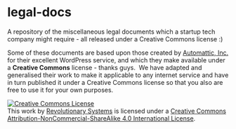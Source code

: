legal-docs
==========

A repository of the miscellaneous legal documents which a startup tech company might require - all released under a Creative Commons license :)



Some of these documents are based upon those created by <a href="http://automattic.com/about/">Automattic, Inc.</a> for their excellent WordPress service, and which they make available under a <strong>Creative Commons</strong> license - thanks guys.&nbsp; We have adapted and generalised their work to make it applicable to any internet service and have in turn published it under a Creative Commons license so that you also are free to use it for your own purposes.


<a rel="license" href="http://creativecommons.org/licenses/by-nc-sa/4.0/"><img alt="Creative Commons License" style="border-width:0" src="https://i.creativecommons.org/l/by-nc-sa/4.0/88x31.png" /></a><br />This work by <a xmlns:cc="http://creativecommons.org/ns#" href="http://www.revolutionarysystems.co.uk" property="cc:attributionName" rel="cc:attributionURL">Revolutionary Systems</a> is licensed under a <a rel="license" href="http://creativecommons.org/licenses/by-nc-sa/4.0/">Creative Commons Attribution-NonCommercial-ShareAlike 4.0 International License</a>.
